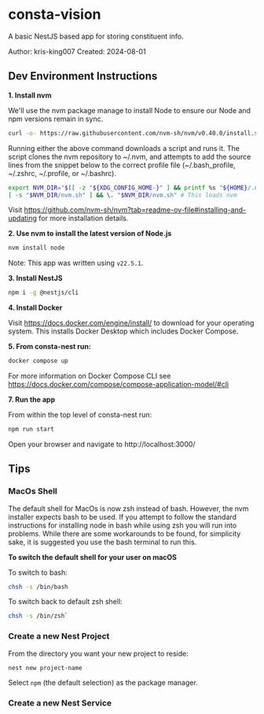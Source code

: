 # consta-vision
A basic NestJS based app for storing constituent info.

Author: kris-king007
Created: 2024-08-01

## Dev Environment Instructions
**1. Install nvm**

We'll use the nvm package manage to install Node to ensure our Node and npm versions remain in sync.

````bash
curl -o- https://raw.githubusercontent.com/nvm-sh/nvm/v0.40.0/install.sh | bash
````

Running either the above command downloads a script and runs it. The script clones the nvm repository to ~/.nvm, and attempts to add the source lines from the snippet below to the correct profile file (~/.bash_profile, ~/.zshrc, ~/.profile, or ~/.bashrc).

````bash
export NVM_DIR="$([ -z "${XDG_CONFIG_HOME-}" ] && printf %s "${HOME}/.nvm" || printf %s "${XDG_CONFIG_HOME}/nvm")"
[ -s "$NVM_DIR/nvm.sh" ] && \. "$NVM_DIR/nvm.sh" # This loads nvm
````

Visit https://github.com/nvm-sh/nvm?tab=readme-ov-file#installing-and-updating for more installation details.

**2. Use nvm to install the latest version of Node.js**

````bash
nvm install node
````

Note: This app was written using `v22.5.1`.

**3. Install NestJS**

````bash
npm i -g @nestjs/cli
````

**4. Install Docker**

Visit https://docs.docker.com/engine/install/ to download for your operating system.
This installs Docker Desktop which includes Docker Compose.

**5. From consta-nest run:**

````bash
docker compose up
````

For more information on Docker Compose CLI see https://docs.docker.com/compose/compose-application-model/#cli 

**7. Run the app**

From within the top level of consta-nest run:

````bash
npm run start
````

Open your browser and navigate to http://localhost:3000/


## Tips

### MacOs Shell
The default shell for MacOs is now zsh instead of bash. However, the nvm installer expects bash to be used.
If you attempt to follow the standard instructions for installing node in bash while using zsh you will run into problems.
While there are some workarounds to be found, for simplicity sake, it is suggested you use the bash terminal to run this.

**To switch the default shell for your user on macOS**

To switch to bash:

````bash
chsh -s /bin/bash
````

To switch back to default zsh shell:

````bash
chsh -s /bin/zsh`
````

### Create a new Nest Project

From the directory you want your new project to reside:

````bash
nest new project-name
````

Select `npm` (the default selection) as the package manager.

### Create a new Nest Service
